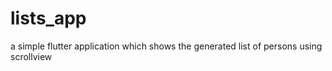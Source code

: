 # lists_app

a simple flutter application which shows the generated list of persons using scrollview
